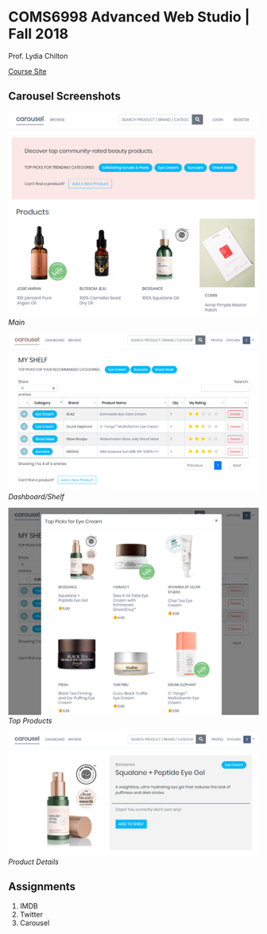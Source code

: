 # COMS6998 Advanced Web Studio | Fall 2018

Prof. Lydia Chilton

[Course Site](http://www.columbia.edu/~lc3251/courses/fall18/)

## Carousel Screenshots

![Homepage](src/c1.png)
*Main*

![Homepage](src/c2.png)
*Dashboard/Shelf*

![Homepage](src/c3.png)
*Top Products*

![Homepage](src/c4.png)
*Product Details*


## Assignments
1. IMDB
2. Twitter
3. Carousel
